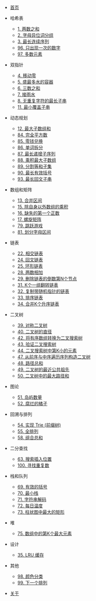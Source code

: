 * [首页](/)
* 哈希表
  * [1. 两数之和](problems/01_two_sum.md)
  * [2. 字母异位词分组](problems/02_group_anagrams.md)
  * [3. 最长连续序列](problems/03_longest_consecutive.md)
  * [96. 只出现一次的数字](problems/96_singleNumber.md)
  * [97. 多数元素](problems/97_majorityElement.md)
* 双指针
  * [4. 移动零](problems/04_move_zeroes.md)
  * [5. 盛最多水的容器](problems/05_maxArea.md)
  * [6. 三数之和](problems/06_threeSum.md)
  * [7. 接雨水](problems/07_trap.md)
  * [8. 无重复字符的最长子串](problems/08_lengthOfLongestSubstring.md)
  * [11. 最小覆盖子串](problems/11_minWindow.md)

* 动态规划
  * [12. 最大子数组和](problems/12_maxSubArray.md)
  * [84. 完全平方数](problems/84_numSquares.md)
  * [85. 零钱兑换](problems/85_coinChange.md)
  * [86. 单词拆分](problems/86_wordBreak.md)
  * [87. 最长递增子序列](problems/87_lengthOfLIS.md)
  * [88. 乘积最大子数组](problems/88_maxProduct.md)
  * [89. 分割等和子集](problems/89_canPartition.md)
  * [90. 最长有效括号](problems/90_longestValidParentheses.md)
  * [93. 最长回文子串](problems/93_longestPalindrome.md)
* 数组和矩阵
  * [13. 合并区间](problems/13_IntervalMerge.md)
  * [15. 除自身以外数组的乘积](problems/15_productExceptSelf.md)
  * [16. 缺失的第一个正数](problems/16_firstMissingPositive.md)
  * [17. 螺旋矩阵](problems/17_spiralOrder.md)
  * [79. 跳跃游戏](problems/79_canJump.md)
  * [81. 划分字母区间](problems/81_parttionLables.md)
* 链表
  * [22. 相交链表](problems/22_getIntersectionNode.md)
  * [24. 回文链表](problems/24_isPalindromeList.md)
  * [25. 环形链表](problems/25_hasCycleList.md)
  * [28. 两数相加](problems/28_addTwoNumbers.md)
  * [29. 删除链表的倒数第N个节点](problems/29_removeNthFromEnd.md)
  * [31. K个一组翻转链表](problems/31_reverseKGroup.md)
  * [32. 复制带随机指针的链表](problems/32_copyRandomList.md)
  * [33. 排序链表](problems/33_sortList.md)
  * [34. 合并K个升序链表](problems/34_mergeKLists.md)
* 二叉树
  * [39. 对称二叉树](problems/39_isSymmetric.md)
  * [40. 二叉树的直径](problems/40_diameterOfBinaryTree.md)
  * [42. 将有序数组转换为二叉搜索树](problems/42_sortedArrayToBST.md)
  * [43. 验证二叉搜索树](problems/43_isValidBST.md)
  * [44. 二叉搜索树中第K小的元素](problems/44_kthSmallest.md)
  * [47. 从前序与中序遍历序列构造二叉树](problems/47_buildTree.md)
  * [48. 路径总和](problems/48_pathSum.md)
  * [49. 二叉树的最近公共祖先](problems/49_lowestCommonAncestor.md)
  * [50. 二叉树中的最大路径和](problems/50_maxPathSum.md)
* 图论
  * [51. 岛屿数量](problems/51_numIslands.md)
  * [52. 腐烂的橘子](problems/52_orangeRotting.md)
* 回溯与排列
  * [54. 实现 Trie (前缀树)](problems/54_Trie.md)
  * [55. 全排列](problems/55_permute.md)
  * [58. 组合总和](problems/58_combinationSum.md)
* 二分查找
  * [63. 搜索插入位置](problems/63_searchInsert.md)
  * [100. 寻找重复数](problems/100_findDuplicate.md)
* 栈和队列
  * [69. 有效的括号](problems/69_isValidBracket.md)
  * [70. 最小栈](problems/70_MinStack.md)
  * [71. 字符串解码](problems/71_decodeString.md)
  * [72. 每日温度](problems/72_dailyTemperatures.md)
  * [73. 柱状图中最大的矩形](problems/73_largestRectangleArea.md)
* 堆
  * [75. 数组中的第K个最大元素](problems/75_findKthLargest.md)
* 设计
  * [35. LRU 缓存](problems/35_LRUCache.md)
* 其他
  * [98. 颜色分类](problems/98_sortColors.md)
  * [99. 下一个排列](problems/99_nextPermutation.md)

* [关于](about) 


